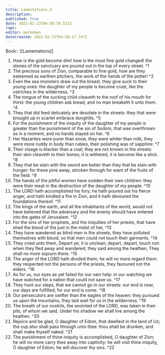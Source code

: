 ```yaml
---
title: Lamentations_4
description: 
published: true
date: 2022-02-23T04:58:19.532Z
tags: 
editor: markdown
dateCreated: 2022-02-23T04:58:17.747Z
---
```


 Book:: [[Lamentations]]
 1. How is the gold become dim! how is the most fine gold changed! the stones of the sanctuary are poured out in the top of every street. ^1
 2. The precious sons of Zion, comparable to fine gold, how are they esteemed as earthen pitchers, the work of the hands of the potter! ^2
 3. Even the sea monsters draw out the breast, they give suck to their young ones: the daughter of my people is become cruel, like the ostriches in the wilderness. ^3
 4. The tongue of the sucking child cleaveth to the roof of his mouth for thirst: the young children ask bread, and no man breaketh it unto them. ^4
 5. They that did feed delicately are desolate in the streets: they that were brought up in scarlet embrace dunghills. ^5
 6. For the punishment of the iniquity of the daughter of my people is greater than the punishment of the sin of Sodom, that was overthrown as in a moment, and no hands stayed on her. ^6
 7. Her Nazarites were purer than snow, they were whiter than milk, they were more ruddy in body than rubies, their polishing was of sapphire: ^7
 8. Their visage is blacker than a coal; they are not known in the streets: their skin cleaveth to their bones; it is withered, it is become like a stick. ^8
 9. They that be slain with the sword are better than they that be slain with hunger: for these pine away, stricken through for want of the fruits of the field. ^9
 10. The hands of the pitiful women have sodden their own children: they were their meat in the destruction of the daughter of my people. ^10
 11. The LORD hath accomplished his fury; he hath poured out his fierce anger, and hath kindled a fire in Zion, and it hath devoured the foundations thereof. ^11
 12. The kings of the earth, and all the inhabitants of the world, would not have believed that the adversary and the enemy should have entered into the gates of Jerusalem. ^12
 13. For the sins of her prophets, and the iniquities of her priests, that have shed the blood of the just in the midst of her, ^13
 14. They have wandered as blind men in the streets, they have polluted themselves with blood, so that men could not touch their garments. ^14
 15. They cried unto them, Depart ye; it is unclean; depart, depart, touch not: when they fled away and wandered, they said among the heathen, They shall no more sojourn there. ^15
 16. The anger of the LORD hath divided them; he will no more regard them: they respected not the persons of the priests, they favoured not the elders. ^16
 17. As for us, our eyes as yet failed for our vain help: in our watching we have watched for a nation that could not save us. ^17
 18. They hunt our steps, that we cannot go in our streets: our end is near, our days are fulfilled; for our end is come. ^18
 19. Our persecutors are swifter than the eagles of the heaven: they pursued us upon the mountains, they laid wait for us in the wilderness. ^19
 20. The breath of our nostrils, the anointed of the LORD, was taken in their pits, of whom we said, Under his shadow we shall live among the heathen. ^20
 21. Rejoice and be glad, O daughter of Edom, that dwellest in the land of Uz; the cup also shall pass through unto thee: thou shalt be drunken, and shalt make thyself naked. ^21
 22. The punishment of thine iniquity is accomplished, O daughter of Zion; he will no more carry thee away into captivity: he will visit thine iniquity, O daughter of Edom; he will discover thy sins. ^22

